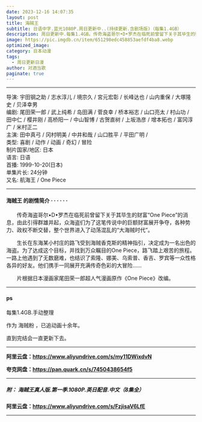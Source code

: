 ```yaml
---
date: 2023-12-16 14:07:35
layout: post
title: 海贼王
subtitle: 日语中字.蓝光1080P.周日更新中..(持续更新.含剧场版)（每集1.4GB）
description: 周日更新中.每集1.4GB。传奇海盗哥尔•D•罗杰在临死前曾留下关于其毕生的财富“One Piece”的消息，由此引得群雄并起，众海盗们为了这笔传说中的巨额财富展开争夺，各种势力、政权不断交替，整个世界进入了动荡混乱的“大海贼时代”...
image: https://pic.imgdb.cn/item/651298edc458853aefdf4ba8.webp
optimized_image: 
category: 日本动漫
tags:
  - 周日更新日漫
author: 对酒当歌
paginate: true
---
```



---

导演: 宇田钢之助 / 志水淳儿 / 境宗久 / 宮元宏彰 / 长峰达也 / 山内重保 / 大塚隆史 / 贝泽幸男  
编剧: 尾田荣一郎 / 武上纯希 / 岛田满 / 菅良幸 / 桥本裕志 / 山口亮太 / 村山功 / 田中仁 / 樱井刚 / 高桥阳一 / 中山智博 / 古贺直树 / 上坂浩彦 / 增本拓也 / 富冈淳广 / 米村正二  
主演: 田中真弓 / 冈村明美 / 中井和哉 / 山口胜平 / 平田广明 /  
类型: 喜剧 / 动作 / 动画 / 奇幻 / 冒险  
制片国家/地区: 日本  
语言: 日语  
首播: 1999-10-20(日本)  
单集片长: 24分钟  
又名: 航海王 / One Piece  

---

#### 海贼王 的剧情简介  · · · · · ·

　　传奇海盗哥尔•D•罗杰在临死前曾留下关于其毕生的财富“One Piece”的消息，由此引得群雄并起，众海盗们为了这笔传说中的巨额财富展开争夺，各种势力、政权不断交替，整个世界进入了动荡混乱的“大海贼时代”。

　　生长在东海某小村庄的路飞受到海贼香克斯的精神指引，决定成为一名出色的海盗。为了达成这个目标，并找到万众瞩目的One Piece，路飞踏上艰苦的旅程。一路上他遇到了无数磨难，也结识了索隆、娜美、乌索普、香吉、罗宾等一众性格各异的好友。他们携手一同展开充满传奇色彩的大冒险……

　　片根据日本漫画家尾田荣一郎超人气漫画原作《One Piece》改编。

---

#### ps

每集1.4GB.手动整理

作为 海贼粉 ，已追动画十余年。

直到完结会一直更新下去。

---

**阿里云盘：<https://www.aliyundrive.com/s/my11DWixdvN>**

**夸克网盘：<https://pan.quark.cn/s/7450438654f5>**

---

##### 附： **海贼王真人版.第一季.1080P.英日配音.中文（8集全）**

**阿里云盘：<https://www.aliyundrive.com/s/FzjisaV6LfE>**

---
